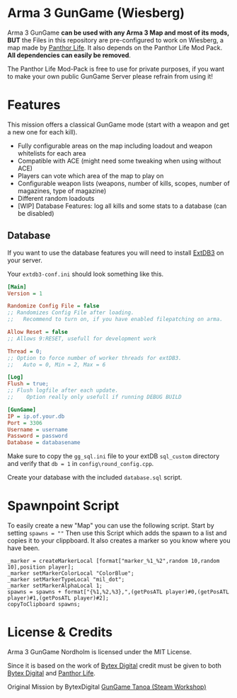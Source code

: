 # Arma 3 GunGame (Wiesberg)
Arma 3 GunGame **can be used with any Arma 3 Map and most of its mods, BUT** the Files in this repository are pre-configured to work on Wiesberg, a map made by [Panthor Life](https://panthor.de/). It also depends on the Panthor Life Mod Pack. **All dependencies can easily be removed**.

The Panthor Life Mod-Pack is free to use for private purposes, if you want to make your own public GunGame Server please refrain from using it!

# Features

This mission offers a classical GunGame mode (start with a weapon and get a new one for each kill). 

- Fully configurable areas on the map including loadout and weapon whitelists for each area
- Compatible with ACE (might need some tweaking when using without ACE)
- Players can vote which area of the map to play on
- Configurable weapon lists (weapons, number of kills, scopes, number of magazines, type of magazine)
- Different random loadouts
- [WIP] Database Features: log all kills and some stats to a database (can be disabled) 

## Database

If you want to use the database features you will need to install [ExtDB3](<https://bitbucket.org/torndeco/extdb3/wiki/Home>) on your server.

Your `extdb3-conf.ini` should look something like this.

```ini
[Main]
Version = 1

Randomize Config File = false
;; Randomizes Config File after loading.
;;   Recommend to turn on, if you have enabled filepatching on arma.

Allow Reset = false
;; Allows 9:RESET, usefull for development work

Thread = 0;
;; Option to force number of worker threads for extDB3.
;;   Auto = 0, Min = 2, Max = 6

[Log]
Flush = true;
;; Flush logfile after each update.
;;    Option really only usefull if running DEBUG BUILD

[GunGame]
IP = ip.of.your.db
Port = 3306
Username = username
Password = password
Database = databasename

```

Make sure to copy the `gg_sql.ini` file to your extDB `sql_custom` directory and verify that `db = 1` in `config\round_config.cpp`.

Create your database with the included `database.sql` script.

# Spawnpoint Script
To easily create a new "Map" you can use the following script.
Start by setting `spawns = ""`
Then use this Script which adds the spawn to a list and copies it to your clippboard. It also creates a marker so you know where you have been.

```
_marker = createMarkerLocal [format["marker_%1_%2",random 10,random 10],position player];  
_marker setMarkerColorLocal "ColorBlue";  
_marker setMarkerTypeLocal "mil_dot";  
_marker setMarkerAlphaLocal 1; 
spawns = spawns + format["{%1,%2,%3},",(getPosATL player)#0,(getPosATL player)#1,(getPosATL player)#2];  
copyToClipboard spawns;
```

# License & Credits
Arma 3 GunGame Nordholm is licensed under the MIT License.

Since it is based on the work of [Bytex Digital](https://bytex.digital/) credit must be given to both [Bytex Digital](https://bytex.digital/) and [Panthor Life](https://panthor.de/).

Original Mission by BytexDigital [GunGame Tanoa (Steam Workshop)](https://steamcommunity.com/sharedfiles/filedetails/?id=706052183&searchtext=gungame)
